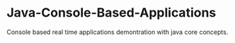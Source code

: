 # Java-Console-Based-Applications
Console based real time applications demontration with java core concepts.
